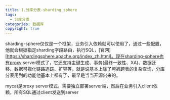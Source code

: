 ```yaml
---
title: 1.分库分表-sharding_sphere
tags:
  - 分库分表
categories: 数据库
copyright: true
---
```


sharding-sphere仅仅是一个框架，业务引入依赖就可以使用了，通过一些配置，他就会根据指定sharding字段路由，执行SQL，[官网][https://shardingsphere.apache.org/index_zh.html]。现在sharding-sphere也有proxy server模式了，它还支持主键生成、事务(最终一致性、XA)、数据迁移、数据可视化链路追踪、扩容等，就是说基本上除了垮裤跨表的复杂查询，分库分表用到的功能他基本上都有了，最早是当当开源出来的。

mycat是proxy server模式，需要独立部署server端，然后在业务引入client依赖，所有SQL通过client发送到server

